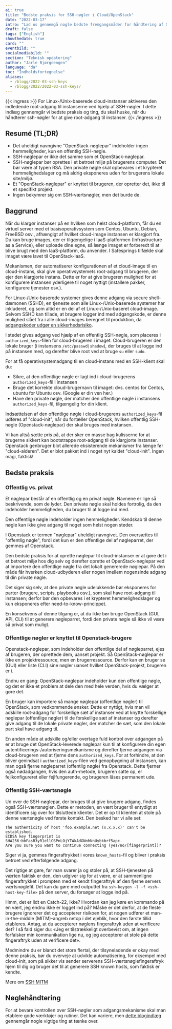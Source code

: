 ```yaml
---
ai: true
title: "Bedste praksis for SSH-nøgler i Cloud/OpenStack"
date: "2022-03-17"
intro: "Lad os gennemgå nogle bedste fremgangsmåder for håndtering af SSH-nøgler og afklare almindelige misforståelser."
draft: false
tags: ["English"]
showthedate: true
card: ""
eventbild: ""
socialmediabild: ""
section: "Teknisk opdatering"
author: "Jarle Bjørgeengen"
language: "da"
toc: "Indholdsfortegnelse"
aliases:
  - /blogg/2022-03-ssh-keys
  - /blogg/2022/2022-03-ssh-keys/
---
```

{{< ingress >}}
For Linux-/Unix-baserede cloud-instanser aktiveres den indledende root-adgang til instanserne ved hjælp af SSH-nøgler. I dette indlæg gennemgår vi bedste praksis og ting, du skal huske, når du håndterer ssh-nøgler for at give root-adgang til instanser.
{{< /ingress >}}

## Resumé (TL;DR)

- Det uheldigt navngivne "OpenStack-nøglepar" indeholder ingen hemmeligheder, kun en offentlig SSH-nøgle.
- SSH-nøglepar er ikke det samme som et OpenStack-nøglepar.
- SSH-nøglepar bør oprettes i et betroet miljø på brugerens computer. Det bør være af typen RSA. Den private nøgle skal opbevares i et krypteret hemmelighedslager og må aldrig eksponeres uden for brugerens lokale site/miljø.
- Et "OpenStack-nøglepar" er knyttet til brugeren, der opretter det, ikke til et specifikt projekt.
- Ingen bekymrer sig om SSH-værtsnøgler, men det burde de.

## Baggrund

Når du klargør instanser på en hvilken som helst cloud-platform, får du en virtuel server med et basisoperativsystem som Centos, Ubuntu, Debian, FreeBSD osv., afhængigt af hvilket cloud-image instansen er klargjort fra. Du kan bruge images, der er tilgængelige i IaaS-platformen (Infrastructure as a Service), eller uploade dine egne, så længe imaget er forberedt til at blive brugt med den IaaS-platform, du anvender. I Safesprings tilfælde skal imaget være lavet til OpenStack-IaaS.

Mekanismen, der automatiserer konfigurationen af et cloud-image til en cloud-instans, skal give operativsystemets root-adgang til brugeren, der ejer den klargjorte instans. Dette er for at give brugeren mulighed for at konfigurere instansen yderligere til noget nyttigt (installere pakker, konfigurere tjenester osv.).

For Linux-/Unix-baserede systemer gives denne adgang via secure shell-dæmonen (SSHD), en tjeneste som alle Linux-/Unix-baserede systemer har inkluderet, og som altid er en del af et Linux-/Unix-baseret cloud-image. Selvom SSHD kan tillade, at brugere logger ind med adgangskode, er denne mulighed slået fra i alle cloud-images beregnet til produktion, da [adgangskoder udgør en sikkerhedsrisiko][sshpw].

[sshpw]: https://blog.runcloud.io/why-authentication-using-ssh-public-key-is-better-than-using-password-and-how-do-they-work/

I stedet gives adgang ved hjælp af en offentlig SSH-nøgle, som placeres i `authorized_keys`-filen for cloud-brugeren i imaget. Cloud-brugeren er den lokale bruger (i instansens `/etc/passwd|shadow`), der bruges til at logge ind på instansen med, og derefter blive root ved at bruge `su` eller `sudo`.

For at få operativsystemadgang til en cloud-instans med en SSH-klient skal du:

- Sikre, at den offentlige nøgle er lagt ind i cloud-brugerens `authorized_keys`-fil i instansen
- Bruge det korrekte cloud-brugernavn til imaget: dvs. centos for Centos, ubuntu for Ubuntu osv. (Google er din ven her.)
- Have den private nøgle, der matcher den offentlige nøgle i instansens `authorized_keys`-fil, tilgængelig for din klient.

Indsættelsen af den offentlige nøgle i cloud-brugerens `authorized_keys`-fil udføres af "cloud-init", når du fortæller OpenStack, hvilken offentlig SSH-nøgle (Openstack-nøglepar) der skal bruges med instansen.

Vi kan altså sætte pris på, at der sker en masse bag kulisserne for at brugerne sikkert kan bootstrappe root-adgang til de klargjorte instanser. Openstack genbruger blot allerede eksisterende mekanismer fra længe før "cloud-alderen". Det er blot pakket ind i noget nyt kaldet "cloud-init". Ingen magi, faktisk!

## Bedste praksis

### Offentlig vs. privat

Et nøglepar består af en offentlig og en privat nøgle. Navnene er lige så beskrivende, som de lyder. Den private nøgle skal holdes fortrolig, da den indeholder hemmeligheden, du bruger til at logge ind med.

Den offentlige nøgle indeholder ingen hemmeligheder. Kendskab til denne nøgle kan ikke give adgang til noget som helst nogen steder.

I Openstack er termen "nøglepar" uheldigt navngivet. Den oversættes til "offentlig nøgle", fordi det kun er den offentlige del af nøgleparret, der gemmes af Openstack.

Den bedste praksis for at oprette nøglepar til cloud-instanser er at gøre det i et betroet miljø hos dig selv og derefter oprette et OpenStack-nøglepar ved at importere den offentlige nøgle fra det lokalt genererede nøglepar. På den måde får hverken cloud-udbyderen eller nogen imellem nogensinde adgang til din private nøgle.

Det siger sig selv, at den private nøgle udelukkende bør eksponeres for parter (brugere, scripts, playbooks osv.), som skal have root-adgang til instansen; derfor bør den opbevares i et krypteret hemmelighedslager og kun eksponeres efter need-to-know-princippet.

En konsekvens af denne tilgang er, at du ikke bør bruge OpenStack (GUI, API, CLI) til at generere nøgleparret, fordi den private nøgle så ikke vil være så privat som muligt.

### Offentlige nøgler er knyttet til Openstack-brugere

Openstack-nøglepar, som indeholder den offentlige del af nøgleparret, ejes af brugeren, der oprettede dem, uanset projekt. Så OpenStack-nøglepar er ikke en projektressource, men en brugerressource. Derfor kan en bruger se (GUI) eller liste (CLI) sine nøgler uanset hvilket OpenStack-projekt, brugeren er i.

Endnu en gang: OpenStack-nøglepar indeholder kun den offentlige nøgle, og det er ikke et problem at dele den med hele verden, hvis du vælger at gøre det.

En bruger kan importere så mange nøglepar (offentlige nøgler) til OpenStack, som vedkommende ønsker. Dette er nyttigt, hvis man vil adskille root-adgang for forskellige sæt af instanser ved at knytte forskellige nøglepar (offentlige nøgler) til de forskellige sæt af instanser og derefter give adgang til de lokale private nøgler, der matcher de sæt, som den lokale part skal have adgang til.

En anden måde at adskille og/eller overtage fuld kontrol over adgangen på er at bruge det OpenStack-leverede nøglepar kun til at konfigurere din egen autentificerings-/autoriseringsmekanisme og derefter fjerne adgangen via cloud-brugeren ved at fjerne dens `authorized_keys`. For at forhindre, at den bliver genindsat i `authorized_keys`-filen ved genopbygning af instansen, kan man også fjerne nøgleparret (offentlig nøgle) fra Openstack. Dette fjerner også nødadgangen, hvis den auth-metode, brugeren satte op, er fejlkonfigureret eller fejlfungerende, og brugeren låses permanent ude.

### Offentlig SSH-værtsnøgle

Ud over de SSH-nøglepar, der bruges til at give brugere adgang, findes også SSH-værtsnøglen. Dette er metoden, en vært bruger til entydigt at identificere sig over for tilsluttede klienter. Det er op til klienten at stole på denne værtsnøgle ved første kontakt. Den besked har vi alle set:
```
The authenticity of host 'foo.example.net (x.x.x.x)' can't be established.
ECDSA key fingerprint is SHA256:bbFasR3yR1ellOSPnLOjYTWkAdGNnhNnUybkbrf5apc.
Are you sure you want to continue connecting (yes/no/[fingerprint])?
```
Siger vi ja, gemmes fingeraftrykket i vores `known_hosts`-fil og bliver i praksis betroet ved efterfølgende adgang.

Det rigtige at gøre, før man svarer ja og stoler på, at SSH-tjenesten på værten faktisk er den, den udgiver sig for at være, er at sammenligne fingeraftrykket i prompten med et kendt fingeraftryk af den fjerne servers værtsnøglefil. Det kan du gøre med outputtet fra `ssh-keygen -l -f <ssh-host-key-file>` på den server, du forsøger at logge ind på.

Hmm, det er lidt en Catch-22, ikke? Hvordan kan jeg køre en kommando på en vært, jeg endnu ikke er logget ind på? Måske er det derfor, at de fleste brugere ignorerer det og accepterer risikoen for, at nogen udfører et man-in-the-middle (MITM)-angreb netop i det øjeblik, hvor den første tillid etableres. Antag, at du accepterer nøglens fingeraftryk uden at verificere det? I så fald siger du: «Jeg er tilstrækkeligt overbevist om, at ingen forfalsker min kommunikation lige nu, og jeg accepterer at stole på dette fingeraftryk uden at verificere det».

Medmindre du er blandt det store flertal, der tilsyneladende er okay med denne praksis, bør du overveje at udvikle automatisering, for eksempel med cloud-init, som på sikker vis sender serverens SSH-værtsnøglefingeraftryk hjem til dig og bruger det til at generere SSH known hosts, som faktisk er kendte.

Mere om [SSH MITM][ssh-mitm]

[ssh-mitm]: https://github.com/ssh-mitm/ssh-mitm

## Nøglehåndtering

For at bevare kontrollen over SSH-nøgler som adgangsmekanisme skal man etablere gode værktøjer og rutiner. Det kan variere, men [dette blogindlæg][kmgmt] gennemgår nogle vigtige ting at tænke over.

[kmgmt]: https://www.beyondtrust.com/blog/entry/ssh-key-management-overview-6-best-practices